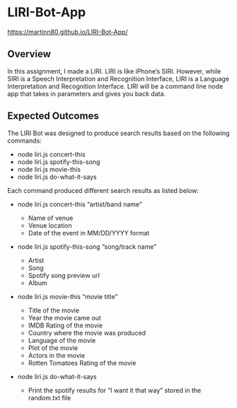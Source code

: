 # LIRI-Bot-App
 https://martinn80.github.io/LIRI-Bot-App/
 
## Overview
In this assignment, I made a LIRI. LIRI is like iPhone’s SIRI. However, while SIRI is a Speech Interpretation and Recognition Interface, LIRI is a Language Interpretation and Recognition Interface. LIRI will be a command line node app that takes in parameters and gives you back data.

## Expected Outcomes
The LIRI Bot was designed to produce search results based on the following commands:

- node liri.js concert-this
- node liri.js spotify-this-song
- node liri.js movie-this
- node liri.js do-what-it-says

Each command produced different search results as listed below:

- node liri.js concert-this “artist/band name”
    - Name of venue
    - Venue location
    - Date of the event in MM/DD/YYYY format

- node liri.js spotify-this-song “song/track name”
    - Artist
    - Song
    - Spotify song preview url
    - Album

- node liri.js movie-this “movie title”
    - Title of the movie
    - Year the movie came out
    - IMDB Rating of the movie
    - Country where the movie was produced
    - Language of the movie
    - Plot of the movie
    - Actors in the movie
    - Rotten Tomatoes Rating of the movie

- node liri.js do-what-it-says

    - Print the spotify results for “I want it that way” stored in the random.txt file
